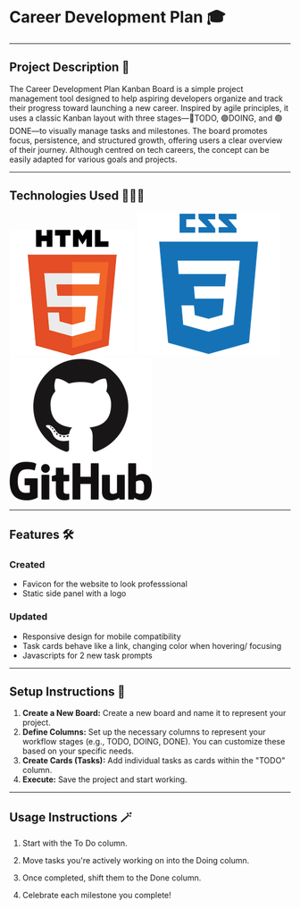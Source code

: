 # Career Development Plan 🎓

---

## Project Description 🧾

The Career Development Plan Kanban Board is a simple project management tool designed to help aspiring developers organize and track their progress toward launching a new career. Inspired by agile principles, it uses a classic Kanban layout with three stages—🔵TODO, 🟣DOING, and 🟢DONE—to visually manage tasks and milestones. The board promotes focus, persistence, and structured growth, offering users a clear overview of their journey. Although centred on tech careers, the concept can be easily adapted for various goals and projects.

---

## Technologies Used 👨🏽‍💻

![alt **HTML**](image.png)
![alt **CSS**](image-1.png)
![alt **GitHub**](image-4.png)

---

## Features 🛠️

### Created

- Favicon for the website to look professsional
- Static side panel with a logo

### Updated

- Responsive design for mobile compatibility
- Task cards behave like a link, changing color when hovering/ focusing
- Javascripts for 2 new task prompts

---

## Setup Instructions 🧩

1.  **Create a New Board:**
    Create a new board and name it to represent your project.
2.  **Define Columns:**
    Set up the necessary columns to represent your workflow stages (e.g., TODO, DOING, DONE). You can customize these based on your specific needs.
3.  **Create Cards (Tasks):** Add individual tasks as cards within the "TODO" column.
4.  **Execute:**
    Save the project and start working.

---

## Usage Instructions 🪄

1. Start with the To Do column.

2. Move tasks you're actively working on into the Doing column.

3. Once completed, shift them to the Done column.

4. Celebrate each milestone you complete!
